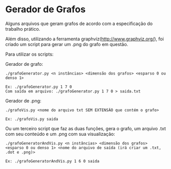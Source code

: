 Gerador de Grafos
=================

Alguns arquivos que geram grafos de acordo com a especificação do trabalho prático.

Além disso, utilizando a ferramenta graphviz(http://www.graphviz.org/), foi criado um script para gerar um .png do grafo em questão.

Para utilizar os scripts:

Gerador de grafo:

	./grafoGenerator.py <n instâncias> <dimensão dos grafos> <esparso 0 ou denso 1>

	Ex: ./grafoGenerator.py 1 7 0
	Com saída em arquivo: ./grafoGenerator.py 1 7 0 > saida.txt

Gerador de .png:

	./grafoVis.py <nome do arquivo txt SEM EXTENSÃO que contém o grafo>

	Ex: ./grafoVis.py saida

Ou um terceiro script que faz as duas funções, gera o grafo, um arquivo .txt com seu conteúdo e um .png com sua visualização:

	./grafoGeneratorAndVis.py <n instâncias> <dimensão dos grafos> <esparso 0 ou denso 1> <nome do arquivo de saída (irá criar um .txt, .dot e .png)>

	Ex: ./grafoGeneratorAndVis.py 1 6 0 saida
